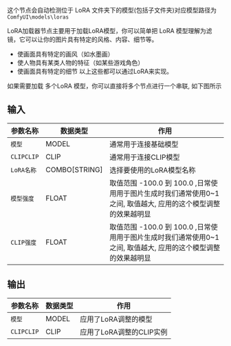 这个节点会自动检测位于 LoRA 文件夹下的模型(包括子文件夹)对应模型路径为 `ComfyUI\models\loras`

LoRA加载器节点主要用于加载LoRA模型，你可以简单把 LoRA 模型理解为滤镜，它可以让你的图片具有特定的风格、内容、细节等。

- 使画面具有特定的画风（如水墨画）
- 使人物具有某类人物的特征（如某些游戏角色）
- 使画面具有特定的细节
以上这些都可以通过LoRA来实现。

如果需要加载 多个LoRA 模型，你可以直接将多个节点进行一个串联, 如下图所示

## 输入

| 参数名称 | 数据类型 | 作用 |
| --- | --- | --- |
| `模型` | MODEL | 通常用于连接基础模型 |
| `CLIPCLIP` | CLIP | 通常用于连接CLIP模型 |
| `LoRA名称` | COMBO[STRING] | 选择要使用的LoRA模型名称 |
| `模型强度` | FLOAT |  取值范围 -100.0 到 100.0 ,日常使用用于图片生成时我们通常使用0~1之间, 取值越大, 应用的这个模型调整的效果越明显 |
| `CLIP强度` | FLOAT | 取值范围 -100.0 到 100.0 ,日常使用用于图片生成时我们通常使用0~1之间, 取值越大, 应用的这个模型调整的效果越明显 |

## 输出

| 参数名称 | 数据类型 | 作用 |
| --- | --- | --- |
| `模型` | MODEL | 应用了LoRA调整的模型 |
| `CLIPCLIP` | CLIP | 应用了LoRA调整的CLIP实例 |
